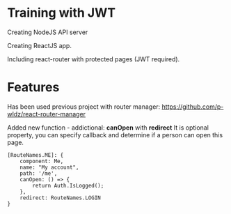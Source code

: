 # Training with JWT

Creating NodeJS API server

Creating ReactJS app.

Including react-router with protected pages (JWT required).

# Features

Has been used previous project with router manager: https://github.com/p-wldz/react-router-manager

Added new function - addictional: **canOpen** with **redirect**
It is optional property, you can specify callback and determine if a person can open this page.

    [RouteNames.ME]: {
        component: Me,
        name: "My account",
        path: '/me',
        canOpen: () => {
            return Auth.IsLogged();
        },
        redirect: RouteNames.LOGIN
    }